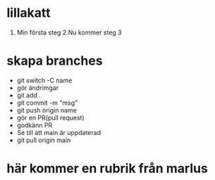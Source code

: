 # lillakatt
1. Min första steg
2.Nu kommer steg 3

# skapa branches
* git switch -C name
* gör ändrimgar
* git add .
* git commit -m "msg"
* git push origin name
* gör en PR(pull request)
* godkänn PR
* Se till att main är uppdaterad
* git pull origin main

# här kommer en rubrik från marlus